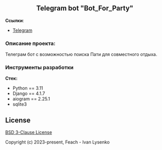 <h2 align="center">Telegram bot "Bot_For_Party"</h2>


**Ссылки**:
- [Telegram](https://t.me/dentog)

### Описание проекта:
Телеграм бот с возможностью поиска Пати для совместного отдыха.


### Инструменты разработки

**Стек:**
- Python == 3.11
- Django == 4.1.7
- aiogram == 2.25.1
- sqlite3

## License

[BSD 3-Clause License](https://opensource.org/licenses/BSD-3-Clause)

Copyright (c) 2023-present, Feach - Ivan Lysenko


